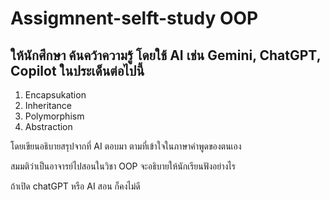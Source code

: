 # Assigmnent-selft-study OOP

## ให้นักศึกษา ค้นคว้าความรู้ โดยใช้ AI เช่น Gemini, ChatGPT, Copilot  ในประเด็นต่อไปนี้
1. Encapsukation
2. Inheritance
3. Polymorphism
4. Abstraction

โดยเขียนอธิบายสรุปจากที่ AI ตอบมา ตามที่เข้าใจในภาษาคำพูดของตนเอง

สมมติว่าเป็นอาจารย์ไปสอนในวิชา OOP  จะอธิบายให้นักเรียนฟังอย่างไร

ถ้าเปิด chatGPT หรือ AI สอน ก็คงไม่ดี
